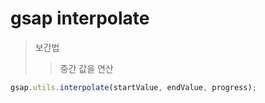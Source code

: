 # gsap interpolate

> 보간법
>
> > 중간 값을 연산

```js
gsap.utils.interpolate(startValue, endValue, progress);
```
